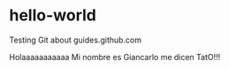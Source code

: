 # hello-world
Testing Git about guides.github.com

Holaaaaaaaaaaa Mi nombre es Giancarlo me dicen TatO!!!
